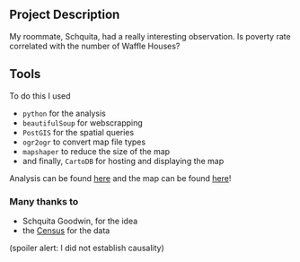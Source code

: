 ## Project Description

My roommate, Schquita, had a really interesting observation. Is poverty rate correlated with the number of Waffle Houses? 

## Tools

To do this I used 

+ `python` for the analysis
+ `beautifulSoup` for webscrapping
+ `PostGIS` for the spatial queries
+ `ogr2ogr` to convert map file types
+ `mapshaper` to reduce the size of the map
+ and finally, `CartoDB` for hosting and displaying the map

Analysis can be found [here](https://github.com/minh5/wafflehouse/blob/master/analysis.ipynb)
and the map can be found [here](http://cdb.io/1Gf9W16)!

### Many thanks to

+ Schquita Goodwin, for the idea
+ the [Census](www.census.gov) for the data


(spoiler alert: I did not establish causality)
